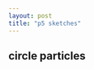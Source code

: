 ```yaml
---
layout: post
title: "p5 sketches"
---
```


## circle particles

<div id="sketchTest-holder" style="height: 100px;"></div>
